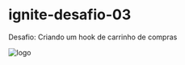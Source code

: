 # ignite-desafio-03
Desafio: Criando um hook de carrinho de compras

![logo](https://user-images.githubusercontent.com/18725901/120579099-50857d80-c3fd-11eb-90b8-7903e2638574.png)
